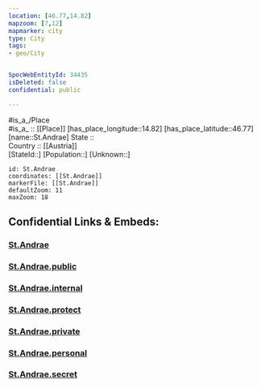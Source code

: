 ```yaml
---
location: [46.77,14.82] 
mapzoom: [7,12] 
mapmarker: city 
type: City
tags:
- geo/City


SpocWebEntityId: 34435
isDeleted: false
confidential: public

---
```

#is_a_/Place  
#is_a_ :: [[Place]] 
[has_place_longitude::14.82] 
[has_place_latitude::46.77] 
[name::St.Andrae] 
State ::  
Country :: [[Austria]]  
[StateId::] 
[Population::] 
[Unknown::] 


```leaflet
id: St.Andrae
coordinates: [[St.Andrae]] 
markerFile: [[St.Andrae]] 
defaultZoom: 11 
maxZoom: 18
```


## Confidential Links & Embeds: 

### [St.Andrae](/_Standards/Earth/Continent/Europe/Europe~Central/Austria/Austrias_States/Kärnten/City/St.Andrae.md) 

### [St.Andrae.public](/_public/Earth/Continent/Europe/Europe~Central/Austria/Austrias_States/Kärnten/City/St.Andrae.public.md) 

### [St.Andrae.internal](/_internal/Earth/Continent/Europe/Europe~Central/Austria/Austrias_States/Kärnten/City/St.Andrae.internal.md) 

### [St.Andrae.protect](/_protect/Earth/Continent/Europe/Europe~Central/Austria/Austrias_States/Kärnten/City/St.Andrae.protect.md) 

### [St.Andrae.private](/_private/Earth/Continent/Europe/Europe~Central/Austria/Austrias_States/Kärnten/City/St.Andrae.private.md) 

### [St.Andrae.personal](/_personal/Earth/Continent/Europe/Europe~Central/Austria/Austrias_States/Kärnten/City/St.Andrae.personal.md) 

### [St.Andrae.secret](/_secret/Earth/Continent/Europe/Europe~Central/Austria/Austrias_States/Kärnten/City/St.Andrae.secret.md)


